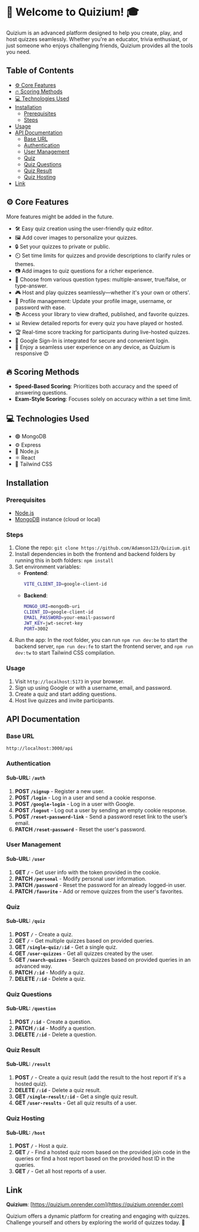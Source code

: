 # 🎉 Welcome to Quizium! 🎓

Quizium is an advanced platform designed to help you create, play, and host quizzes seamlessly. Whether you're an educator, trivia enthusiast, or just someone who enjoys challenging friends, Quizium provides all the tools you need.

## Table of Contents

-   [⚙️ Core Features](#️-core-features)
-   [🔥 Scoring Methods](#-scoring-methods)
-   [💻 Technologies Used](#-technologies-used)
-   [Installation](#installation)
    -   [Prerequisites](#prerequisites)
    -   [Steps](#steps)
-   [Usage](#usage)
-   [API Documentation](#api-documentation)
    -   [Base URL](#base-url)
    -   [Authentication](#authentication)
    -   [User Management](#user-management)
    -   [Quiz](#quiz)
    -   [Quiz Questions](#quiz-questions)
    -   [Quiz Result](#quiz-result)
    -   [Quiz Hosting](#quiz-hosting)
-   [Link](#link)

## ⚙️ Core Features

More features might be added in the future.

-   🛠️ Easy quiz creation using the user-friendly quiz editor.
-   🖼️ Add cover images to personalize your quizzes.
-   🔒 Set your quizzes to private or public.
-   ⏲️ Set time limits for quizzes and provide descriptions to clarify rules or themes.
-   📷 Add images to quiz questions for a richer experience.
-   🤔 Choose from various question types: multiple-answer, true/false, or type-answer.
-   🎮 Host and play quizzes seamlessly—whether it's your own or others'.
-   📝 Profile management: Update your profile image, username, or password with ease.
-   📚 Access your library to view drafted, published, and favorite quizzes.
-   📊 Review detailed reports for every quiz you have played or hosted.
-   🏆 Real-time score tracking for participants during live-hosted quizzes.
-   🔐 Google Sign-In is integrated for secure and convenient login.
-   📱 Enjoy a seamless user experience on any device, as Quizium is responsive 😍

## 🔥 Scoring Methods

-   **Speed-Based Scoring**: Prioritizes both accuracy and the speed of answering questions.
-   **Exam-Style Scoring**: Focuses solely on accuracy within a set time limit.

## 💻 Technologies Used

-   🟢 MongoDB
-   ⚙️ Express
-   🔧 Node.js
-   ⚛️ React
-   🎨 Tailwind CSS

## Installation

### Prerequisites

-   [Node.js](https://nodejs.org)
-   [MongoDB](https://www.mongodb.com) instance (cloud or local)

### Steps

1. Clone the repo: `git clone https://github.com/Adamson123/Quizium.git`
2. Install dependencies in both the frontend and backend folders by running this in both folders: `npm install`
3. Set environment variables:
    - **Frontend**:
        ```bash
        VITE_CLIENT_ID=google-client-id
        ```
    - **Backend**:
        ```bash
        MONGO_URI=mongodb-uri
        CLIENT_ID=google-client-id
        EMAIL_PASSWORD=your-email-password
        JWT_KEY=jwt-secret-key
        PORT=3002
        ```
4. Run the app: In the root folder, you can run `npm run dev:be` to start the backend server, `npm run dev:fe` to start the frontend server, and `npm run dev:tw` to start Tailwind CSS compilation.

### Usage

1. Visit `http://localhost:5173` in your browser.
2. Sign up using Google or with a username, email, and password.
3. Create a quiz and start adding questions.
4. Host live quizzes and invite participants.

## API Documentation

### Base URL

`http://localhost:3000/api`

### Authentication

#### Sub-URL: `/auth`

1. **POST `/signup`** - Register a new user.
2. **POST `/login`** - Log in a user and send a cookie response.
3. **POST `/google-login`** - Log in a user with Google.
4. **POST `/logout`** - Log out a user by sending an empty cookie response.
5. **POST `/reset-password-link`** - Send a password reset link to the user’s email.
6. **PATCH `/reset-password`** - Reset the user's password.

### User Management

#### Sub-URL: `/user`

1. **GET `/`** - Get user info with the token provided in the cookie.
2. **PATCH `/personal`** - Modify personal user information.
3. **PATCH `/password`** - Reset the password for an already logged-in user.
4. **PATCH `/favorite`** - Add or remove quizzes from the user's favorites.

### Quiz

#### Sub-URL: `/quiz`

1. **POST `/`** - Create a quiz.
2. **GET `/`** - Get multiple quizzes based on provided queries.
3. **GET `/single-quiz/:id`** - Get a single quiz.
4. **GET `/user-quizzes`** - Get all quizzes created by the user.
5. **GET `/search-quizzes`** - Search quizzes based on provided queries in an advanced way.
6. **PATCH `/:id`** - Modify a quiz.
7. **DELETE `/:id`** - Delete a quiz.

### Quiz Questions

#### Sub-URL: `/question`

1. **POST `/:id`** - Create a question.
2. **PATCH `/:id`** - Modify a question.
3. **DELETE `/:id`** - Delete a question.

### Quiz Result

#### Sub-URL: `/result`

1. **POST `/`** - Create a quiz result (add the result to the host report if it's a hosted quiz).
2. **DELETE `/:id`** - Delete a quiz result.
3. **GET `/single-result/:id`** - Get a single quiz result.
4. **GET `/user-results`** - Get all quiz results of a user.

### Quiz Hosting

#### Sub-URL: `/host`

1. **POST `/`** - Host a quiz.
2. **GET `/`** - Find a hosted quiz room based on the provided join code in the queries or find a host report based on the provided host ID in the queries.
3. **GET `/`** - Get all host reports of a user.

## Link

**Quizium**: [https://quizium.onrender.com](https://quizium.onrender.com)

Quizium offers a dynamic platform for creating and engaging with quizzes. Challenge yourself and others by exploring the world of quizzes today. 🚀

